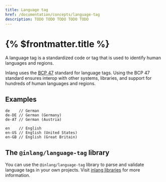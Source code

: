 ```yaml
---
title: Language tag
href: /documentation/concepts/language-tag
description: TODO TODO TODO TODO TODO
---
```


# {% $frontmatter.title %}

A language tag is a standardized code or tag that is used to identify human languages and regions. 

Inlang uses the [BCP 47](https://en.wikipedia.org/wiki/IETF_language_tag) standard for language tags. Using the BCP 47 standard ensures interop with other systems, libraries, and support for hundreds of human languages and regions.

## Examples

```
de    // German
de-DE // German (Germany)
de-AT // German (Austria)

en    // English
en-US // English (United States)
en-GB // English (Great Britain)
```

## The `@inlang/language-tag` library 

You can use the `@inlang/language-tag` library to parse and validate language tags in your own projects. Visit [inlang libraries](/documentation/inlang-libraries) for more information.
